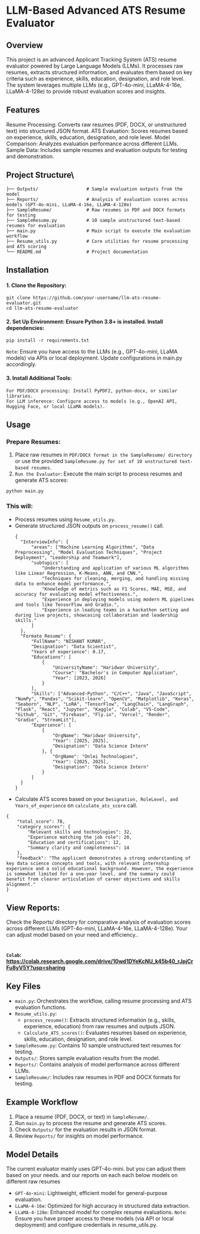 # LLM-Based Advanced ATS Resume Evaluator

## Overview
This project is an advanced Applicant Tracking System (ATS) resume evaluator powered by Large Language Models (LLMs). It processes raw resumes, extracts structured information, and evaluates them based on key criteria such as experience, skills, education, designation, and role level. The system leverages multiple LLMs (e.g., GPT-4o-mini, LLaMA-4-16e, LLaMA-4-128e) to provide robust evaluation scores and insights.

## Features
Resume Processing: Converts raw resumes (PDF, DOCX, or unstructured text) into structured JSON format.
ATS Evaluation: Scores resumes based on experience, skills, education, designation, and role level.
Model Comparison: Analyzes evaluation performance across different LLMs.
Sample Data: Includes sample resumes and evaluation outputs for testing and demonstration.

## Project Structure\
```
├── Outputs/                  # Sample evaluation outputs from the model
├── Reports/                  # Analysis of evaluation scores across models (GPT-4o-mini, LLaMA-4-16e, LLaMA-4-128e)
├── SampleResume/             # Raw resumes in PDF and DOCX formats for testing
├── SampleResume.py           # 10 sample unstructured text-based resumes for evaluation
├── main.py                   # Main script to execute the evaluation workflow
├── Resume_utils.py           # Core utilities for resume processing and ATS scoring
└── README.md                 # Project documentation
```

## Installation
#### 1. Clone the Repository:
```
git clone https://github.com/your-username/llm-ats-resume-evaluator.git
cd llm-ats-resume-evaluator
```
#### 2. Set Up Environment: Ensure Python 3.8+ is installed. Install dependencies:
```
pip install -r requirements.txt
```
`Note`: Ensure you have access to the LLMs (e.g., GPT-4o-mini, LLaMA models) via APIs or local deployment. Update configurations in main.py accordingly.

#### 3. Install Additional Tools:
```
For PDF/DOCX processing: Install PyPDF2, python-docx, or similar libraries.
For LLM inference: Configure access to models (e.g., OpenAI API, Hugging Face, or local LLaMA models).
```


## Usage

### Prepare Resumes:

1. Place raw resumes in `PDF/DOCX format in the SampleResume/ directory` or use the provided `SampleResume.py for set of 10 unstructured text-based resumes`.
2. `Run the Evaluator`: Execute the main script to process resumes and generate ATS scores:
```
python main.py
```

### This will:

- Process resumes using `Resume_utils.py`.
- Generate structured JSON outputs on `process_resume()` call.
  ```
  {
    "InterviewInfo": {
        "areas": ["Machine Learning Algorithms", "Data Preprocessing", "Model Evaluation Techniques", "Project Deployment", "Leadership and Teamwork"], 
        "subtopics": [
            "Understanding and application of various ML algorithms like Linear Regression, K-Means, ANN, and CNN.", 
            "Techniques for cleaning, merging, and handling missing data to enhance model performance.", 
            "Knowledge of metrics such as F1 Scores, MAE, MSE, and accuracy for evaluating model effectiveness.", 
            "Experience in deploying models using modern ML pipelines and tools like TensorFlow and Gradio.", 
            "Experience in leading teams in a hackathon setting and during live projects, showcasing collaboration and leadership skills."
        ]
    }, 
    "Formate Resume": {
        "FullName": "NISHANT KUMAR", 
        "Designation": "Data Scientist", 
        "Years of experience": 0.17, 
        "Educations": [
            {
                "UniversityName": "Haridwar University", 
                "Course": "Bachelor's in Computer Application", 
                "Year": [2023, 2026]
            }
        ], 
        "Skills": ["Advanced-Python", "C/C++", "Java", "JavaScript", "NumPy", "Pandas", "Scikit-learn", "OpenCV", "Matplotlib", "Keras", "Seaborn", "NLP", "LoRA", "TensorFlow", "LangChain", "LangGraph", "Flask", "React", "Jupyter", "Kaggle", "Colab", "VS-Code", "Github", "Git", "Firebase", "Fly.io", "Vercel", "Render", "Gradio", "StreamLit"], 
        "Experience": [
            {
                "OrgName": "Haridwar University", 
                "Year": [2025, 2025], 
                "Designation": "Data Science Intern"
            }, {
                "OrgName": "Onlei Technologies", 
                "Year": [2025, 2025], 
                "Designation": "Data Science Intern"
            }
        ]
    }
  }
  ```
- Calculate ATS scores based on your `Designation, RoleLevel, and Years_of_experience` on `calculate_ats_score` call.
```
{
    "total_score": 78, 
    "category_scores": {
        "Relevant skills and technologies": 32, 
        "Experience matching the job role": 20, 
        "Education and certifications": 12, 
        "Summary clarity and completeness": 14
    }, 
    "feedback": "The applicant demonstrates a strong understanding of key data science concepts and tools, with relevant internship experience and a solid educational background. However, the experience is somewhat limited for a one-year level, and the summary could benefit from clearer articulation of career objectives and skills alignment."
}
```

## View Reports:

Check the Reports/ directory for comparative analysis of evaluation scores across different LLMs (GPT-4o-mini, LLaMA-4-16e, LLaMA-4-128e). Your can adjust model based on your need and efficiency..    
<br>
#### `Colab`: https://colab.research.google.com/drive/10wd1DYeKcNU_k45b40_rJpjCrFu8yV5Y?usp=sharing



## Key Files

- `main.py`: Orchestrates the workflow, calling resume processing and ATS evaluation functions.
- `Resume_utils.py`:
  - `process_resume()`: Extracts structured information (e.g., skills, experience, education) from raw resumes and outputs JSON.
  - `Calculate_ATS_scores()`: Evaluates resumes based on experience, skills, education, designation, and role level.
- `SampleResume.py`: Contains 10 sample unstructured text resumes for testing.
- `Outputs/`: Stores sample evaluation results from the model.
- `Reports/`: Contains analysis of model performance across different LLMs.
- `SampleResume/`: Includes raw resumes in PDF and DOCX formats for testing.

## Example Workflow

1. Place a resume (PDF, DOCX, or text) in `SampleResume/`.
2. Run `main.py` to process the resume and generate ATS scores.
3. Check `Outputs/` for the evaluation results in JSON format.
4. Review `Reports/` for insights on model performance.

## Model Details
The current evaluator mainly uses GPT-4o-mini. but you can adjust them based on your needs. and our reports on each each below models on different raw resumes
- `GPT-4o-mini`: Lightweight, efficient model for general-purpose evaluation.
- `LLaMA-4-16e`: Optimized for high accuracy in structured data extraction.
- `LLaMA-4-128e`: Enhanced model for complex resume evaluations.
`Note`: Ensure you have proper access to these models (via API or local deployment) and configure credentials in resume_utils.py.
